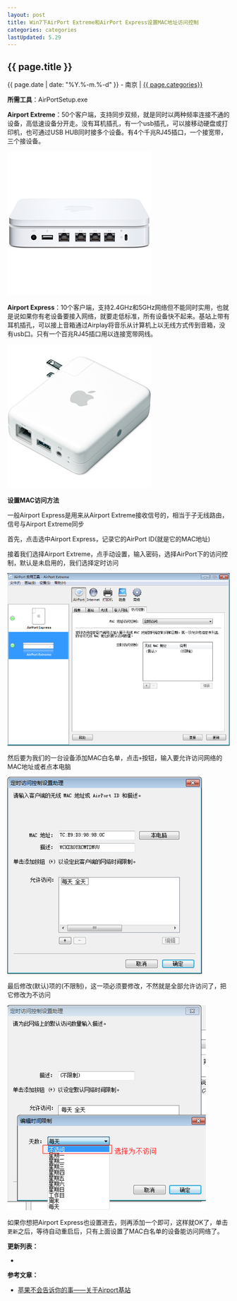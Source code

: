```yaml
---
layout: post
title: Win7下AirPort Extreme和AirPort Express设置MAC地址访问控制
categories: categories
lastUpdated: 5.29
---
```


## {{ page.title }}

{{ page.date | date: "%Y.%-m.%-d" }} - 南京 | <a href="/archive#{{ page.categories }}">{{ page.categories}}</a>

**所需工具**：AirPortSetup.exe

**Airport Extreme**：50个客户端，支持同步双频，就是同时以两种频率连接不通的设备，高低速设备分开走。没有耳机插孔，有一个usb插孔，可以接移动硬盘或打印机，也可通过USB HUB同时接多个设备。有4个千兆RJ45插口，一个接宽带，三个接设备。

![AirPortExtreme](/images/AirPortExtreme.jpg)

**Airport Express**：10个客户端，支持2.4GHz和5GHz网络但不能同时实用，也就是说如果你有老设备要接入网络，就要走低标准，所有设备快不起来。基站上带有耳机插孔，可以接上音箱通过Airplay将音乐从计算机上以无线方式传到音箱，没有usb口。只有一个百兆RJ45插口用以连接宽带网线。 

![AirPortExpress](/images/AirPortExpress.jpg)

**设置MAC访问方法**

一般Airport Express是用来从Airport Extreme接收信号的，相当于子无线路由，信号与Airport Extreme同步

首先，点击选中Airport Express，记录它的AirPort ID(就是它的MAC地址)

接着我们选择Airport Extreme，点手动设置，输入密码，选择AirPort下的访问控制，默认是未启用的，我们选择定时访问

![AirPortSetting1](/images/AirPortSetting1.png)

然后要为我们的一台设备添加MAC白名单，点击`+`按钮，输入要允许访问网络的MAC地址或者点本电脑

![AirPortSetting2](/images/AirPortSetting2.png)

最后修改(默认)项的(不限制)，这一项必须要修改，不然就是全部允许访问了，把它修改为不访问

![AirPortSetting3](/images/AirPortSetting3.png)

如果你想把Airport Express也设置进去，则再添加一个即可，这样就OK了，单击`更新`之后，等待自动重启后，只有上面设置了MAC白名单的设备能访问网络了。

**更新列表：**

*



**参考文章：**

* [苹果不会告诉你的事——关于Airport基站][1]


[1]: https://www.douban.com/group/topic/37410332/
